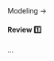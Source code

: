 <link rel="stylesheet" href="{{baseUrl}}/css/textbook.css">

<div class="website-content">

<div id="path">Modeling &rarr; </div>

<div id="title">

#### Review :one:

</div>

<div id="body">

...

</div>

<div id="extras">

<include src="exercises.md" />

</div>

</div>
